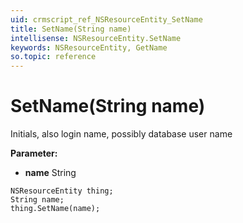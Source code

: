 ```yaml
---
uid: crmscript_ref_NSResourceEntity_SetName
title: SetName(String name)
intellisense: NSResourceEntity.SetName
keywords: NSResourceEntity, GetName
so.topic: reference
---
```


# SetName(String name)

Initials, also login name, possibly database user name

**Parameter:** 
* **name** String

```crmscript
NSResourceEntity thing;
String name;
thing.SetName(name);
```

